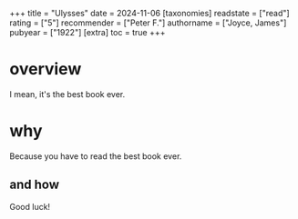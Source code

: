 +++
title = "Ulysses"
date = 2024-11-06
[taxonomies]
  readstate = ["read"]
  rating = ["5"]
  recommender = ["Peter F."]
  authorname = ["Joyce, James"]
  pubyear = ["1922"]
[extra]
  toc = true
+++

# overview
I mean, it's the best book ever.

# why
Because you have to read the best book ever.

## and how
Good luck!